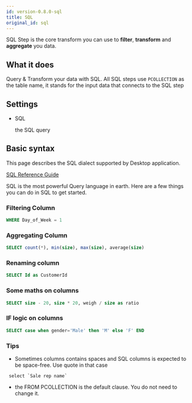 ```yaml
---
id: version-0.8.0-sql
title: SQL
original_id: sql
---
```


SQL Step is the core transform you can use to **filter**, **transform** and **aggregate** you data. 

## What it does

Query & Transform your data with SQL. All SQL steps use `PCOLLECTION` as the table name, it stands for the input data that connects to the SQL step

## Settings

- SQL
  
  the SQL query

## Basic syntax

This page describes the SQL dialect supported by Desktop application. 

[SQL Reference Guide](https://beam.apache.org/documentation/dsls/sql/calcite/overview/)

SQL is the most powerful Query language in earth. Here are a few things you can do in SQL to get started. 

### Filtering Column

```sql
WHERE Day_of_Week = 1
```


### Aggregating Column

```sql
SELECT count(*), min(size), max(size), average(size)
```


### Renaming column

```sql
SELECT Id as CustomerId
```


### Some maths on columns

```sql
SELECT size - 20, size * 20, weigh / size as ratio
```

### IF logic on columns

```sql
SELECT case when gender='Male' then 'M' else 'F' END 
```


### Tips

* Sometimes columns contains spaces and SQL columns is expected to be space-free. Use quote in that case
```
 select `Sale rep name`
```
* the FROM PCOLLECTION is the default clause. You do not need to change it.

